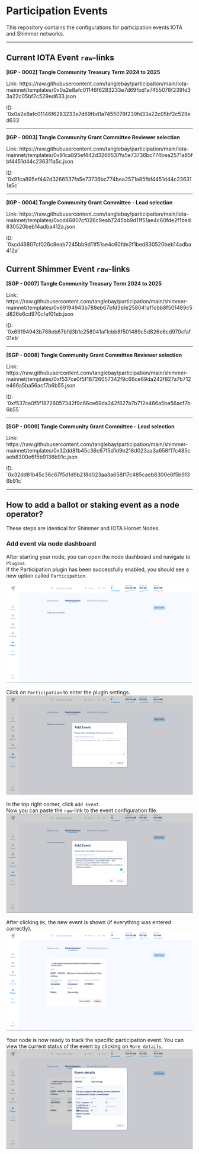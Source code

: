 # Participation Events

This repository contains the configurations for participation events IOTA and Shimmer networks.

---

## Current IOTA Event `raw`-links

<p><b>[IGP - 0002] Tangle Community Treasury Term 2024 to 2025</b></p>
<p>Link: https://raw.githubusercontent.com/tanglebay/participation/main/iota-mainnet/templates/0x0a2e8afc01146f6283233e7d69fbd1a7455078f239fd33a22c05bf2c529ed633.json</p>
ID: `0x0a2e8afc01146f6283233e7d69fbd1a7455078f239fd33a22c05bf2c529ed633`
<hr style="border-width:1px;">
<p><b>[IGP - 0003] Tangle Community Grant Committee Reviewer selection</b></p>
<p>Link: https://raw.githubusercontent.com/tanglebay/participation/main/iota-mainnet/templates/0x91ca895ef442d3266537fa5e73736bc774bea2571a85fbf4451d44c236311a5c.json</p>
ID: `0x91ca895ef442d3266537fa5e73736bc774bea2571a85fbf4451d44c236311a5c`
<hr style="border-width:1px;">
<p><b>[IGP - 0004] Tangle Community Grant Committee - Lead selection</b></p>
<p>Link: https://raw.githubusercontent.com/tanglebay/participation/main/iota-mainnet/templates/0xcd46807cf026c9eab7245bb9d11f51ae4c60fde2f1bed830520beb14adba412a.json</p>
ID: `0xcd46807cf026c9eab7245bb9d11f51ae4c60fde2f1bed830520beb14adba412a`

## Current Shimmer Event `raw`-links

<p><b>[SGP - 0007] Tangle Community Treasury Term 2024 to 2025</b></p>
<p>Link: https://raw.githubusercontent.com/tanglebay/participation/main/shimmer-mainnet/templates/0x69194943b788eb67bfd3b1e258041af1cbb8f501489c5d826e6cd970cfaf01eb.json</p>
ID: `0x69194943b788eb67bfd3b1e258041af1cbb8f501489c5d826e6cd970cfaf01eb`
<hr style="border-width:1px;">
<p><b>[SGP - 0008] Tangle Community Grant Committee Reviewer selection</b></p>
<p>Link: https://raw.githubusercontent.com/tanglebay/participation/main/shimmer-mainnet/templates/0xf537ce0f5f18726057342f9c66ce69da242f827a7b712e466a5ba56acf7b6b55.json</p>
ID: `0xf537ce0f5f18726057342f9c66ce69da242f827a7b712e466a5ba56acf7b6b55`
<hr style="border-width:1px;">
<p><b>[SGP - 0009] Tangle Community Grant Committee - Lead selection</b></p>
<p>Link: https://raw.githubusercontent.com/tanglebay/participation/main/shimmer-mainnet/templates/0x32dd81b45c36c67f5d1d9b218d023aa3a658f17c485caeb8300e6f5b9136b91c.json</p>
ID: `0x32dd81b45c36c67f5d1d9b218d023aa3a658f17c485caeb8300e6f5b9136b91c`

---

## How to add a ballot or staking event as a node operator?

These steps are identical for Shimmer and IOTA Hornet Nodes.

### Add event via node dashboard

After starting your node, you can open the node dashboard and navigate to `Plugins`.<br>
If the Participation plugin has been successfully enabled, you should see a new option called `Participation`.

![](./resources/hornet_1_light.png)

Click on `Participation` to enter the plugin settings.
![](/resources/hornet_2_light.png)

In the top right corner, click `Add Event`.<br>
Now you can paste the `raw`-link to the event configuration file.
![](/resources/hornet_3_light.png)

After clicking `OK`, the new event is shown (if everything was entered correctly).
![](/resources/hornet_4_light.png)

Your node is now ready to track the specific participation event. You can view the current status of the event by clicking on `More details`.
![](/resources/hornet_5_light.png)